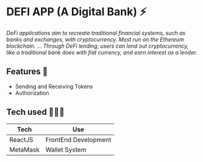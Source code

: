 # DEFI APP (A Digital Bank) ⚡️

_DeFi applications aim to recreate traditional financial systems, such as banks and exchanges, with cryptocurrency. Most run on the Ethereum blockchain. ... Through DeFi lending, users can lend out cryptocurrency, like a traditional bank does with fiat currency, and earn interest as a lender._

## Features 🌟

- Sending and Receiving Tokens
- Authorization


## Tech used 👨🏻‍💻
| Tech | Use |
| ------ | ------ |
| ReactJS | FrontEnd Development |
| MetaMask |  Wallet System|

